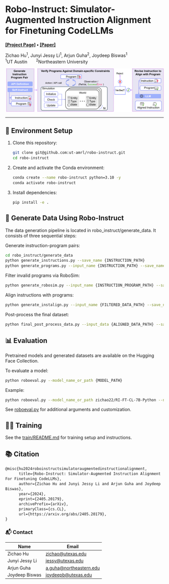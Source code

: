 # Robo-Instruct: Simulator-Augmented Instruction Alignment for Finetuning CodeLLMs

**[[Project Page]](https://amrl.cs.utexas.edu/robo-instruct/) • [[Paper]](https://amrl.cs.utexas.edu/robo-instruct/assets/documents/Democratizing_LLM_arvix.pdf)**

Zichao Hu<sup>1</sup>, Junyi Jessy Li<sup>1</sup>, Arjun Guha<sup>2</sup>, Joydeep Biswas<sup>1</sup>  
<sup>1</sup>UT Austin  <sup>2</sup>Northeastern University

<p align="center">
  <img src="docs/assets/images/main_figure_wo_results.png" alt="Robo-Instruct Framework" width="600"/>
</p>

---

## 🚀 Environment Setup

1. Clone this repository:
   ```bash
   git clone git@github.com:ut-amrl/robo-instruct.git
   cd robo-instruct
   ```

2. Create and activate the Conda environment:
    ```bash
    conda create --name robo-instruct python=3.10 -y
    conda activate robo-instruct
    ```

3. Install dependencies:
    ```bash
    pip install -e .
    ```

## 🧠 Generate Data Using Robo-Instruct
The data generation pipeline is located in robo_instruct/generate_data. It consists of three sequential steps:

Generate instruction-program pairs:
```bash
cd robo_instruct/generate_data
python generate_instructions.py --save_name {INSTRUCTION_PATH}
python generate_programs.py --input_name {INSTRUCTION_PATH} --save_name {INSTRUCTION_PROGRAM_PATH}
 ```

Filter invalid programs via RoboSim:
```bash
python generate_robosim.py --input_name {INSTRUCTION_PROGRAM_PATH} --save_name {FILTERED_DATA_PATH}
```

Align instructions with programs:
```bash
python generate_instalign.py --input_name {FILTERED_DATA_PATH} --save_name {ALIGNED_DATA_PATH}
```

Post-process the final dataset:
```bash
python final_post_process_data.py --input_data {ALIGNED_DATA_PATH} --save_data {ROBO_INSTRUCT_DATA_PATH}
```

## 📊 Evaluation
Pretrained models and generated datasets are available on the Hugging Face Collection.

To evaluate a model:

```bash
python roboeval.py --model_name_or_path {MODEL_PATH}
```

Example:

```bash
python roboeval.py --model_name_or_path zichao22/RI-FT-CL-7B-Python --num_completions 1 --temperature 0
```

See [roboeval.py](roboeval.py) for additional arguments and customization.

## 🏋️‍♀️ Training
See the [train/README.md](train/README.md) for training setup and instructions.

## 📚 Citation
```
@misc{hu2024roboinstructsimulatoraugmentedinstructionalignment,
      title={Robo-Instruct: Simulator-Augmented Instruction Alignment For Finetuning CodeLLMs}, 
      author={Zichao Hu and Junyi Jessy Li and Arjun Guha and Joydeep Biswas},
      year={2024},
      eprint={2405.20179},
      archivePrefix={arXiv},
      primaryClass={cs.CL},
      url={https://arxiv.org/abs/2405.20179}, 
}
```


### 📬 Contact

| Name             | Email                                 |
|------------------|---------------------------------------|
| Zichao Hu        | [zichao@utexas.edu](mailto:zichao@utexas.edu)        |
| Junyi Jessy Li   | [jessy@utexas.edu](mailto:jessy@utexas.edu)          |
| Arjun Guha       | [a.guha@northeastern.edu](mailto:a.guha@northeastern.edu) |
| Joydeep Biswas   | [joydeepb@utexas.edu](mailto:joydeepb@utexas.edu)    |